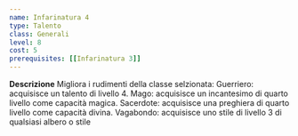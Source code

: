 ```yaml
---
name: Infarinatura 4
type: Talento
class: Generali
level: 8
cost: 5
prerequisites: [[Infarinatura 3]]
---
```


**Descrizione**
Migliora i rudimenti della classe selzionata: Guerriero: acquisisce un talento
di livello 4. Mago: acquisisce un incantesimo di quarto livello come capacità
magica. Sacerdote: acquisisce una preghiera di quarto livello come capacità
divina. Vagabondo: acquisisce uno stile di livello 3 di qualsiasi albero o stile